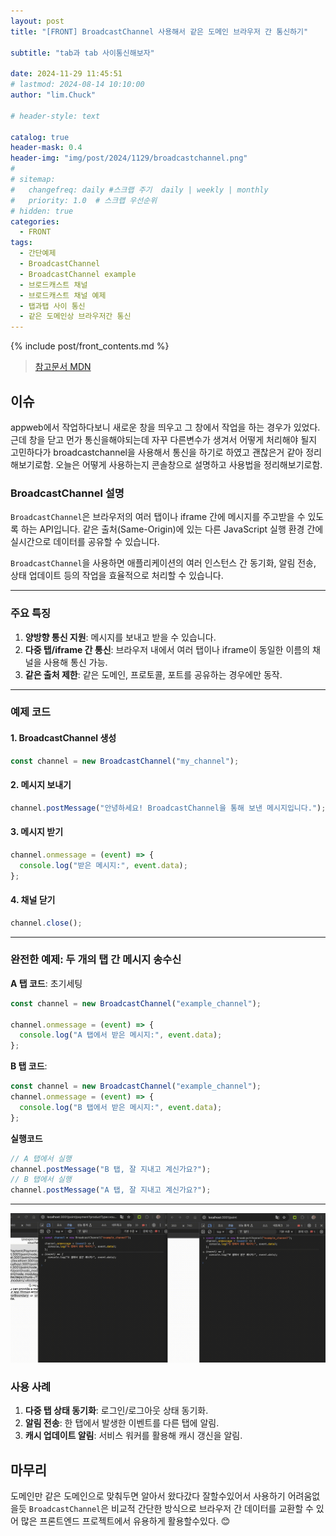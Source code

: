 ```yaml
---
layout: post
title: "[FRONT] BroadcastChannel 사용해서 같은 도메인 브라우저 간 통신하기"

subtitle: "tab과 tab 사이통신해보자"

date: 2024-11-29 11:45:51
# lastmod: 2024-08-14 10:10:00
author: "lim.Chuck"

# header-style: text

catalog: true
header-mask: 0.4
header-img: "img/post/2024/1129/broadcastchannel.png"
#
# sitemap:
#   changefreq: daily #스크랩 주기  daily | weekly | monthly
#   priority: 1.0  # 스크랩 우선순위
# hidden: true
categories:
  - FRONT
tags:
  - 간단예제
  - BroadcastChannel
  - BroadcastChannel example
  - 브로드캐스트 채널
  - 브로드캐스트 채널 예제
  - 탭과탭 사이 통신
  - 같은 도메인상 브라우저간 통신
---
```


{% include post/front_contents.md %}

> [참고문서 MDN](https://developer.mozilla.org/en-US/docs/Web/API/Broadcast_Channel_API)

## 이슈

appweb에서 작업하다보니 새로운 창을 띄우고 그 창에서 작업을 하는 경우가 있었다. 근데 창을 닫고 먼가 통신을해야되는데 자꾸 다른변수가 생겨서 어떻게 처리해야 될지 고민하다가 broadcastchannel을 사용해서 통신을 하기로 하였고 괜찮은거 같아 정리해보기로함.
오늘은 어떻게 사용하는지 콘솔창으로 설명하고 사용법을 정리해보기로함.

### **BroadcastChannel 설명**

`BroadcastChannel`은 브라우저의 여러 탭이나 iframe 간에 메시지를 주고받을 수 있도록 하는 API입니다. 같은 출처(Same-Origin)에 있는 다른 JavaScript 실행 환경 간에 실시간으로 데이터를 공유할 수 있습니다.

`BroadcastChannel`을 사용하면 애플리케이션의 여러 인스턴스 간 동기화, 알림 전송, 상태 업데이트 등의 작업을 효율적으로 처리할 수 있습니다.

---

### **주요 특징**

1. **양방향 통신 지원**: 메시지를 보내고 받을 수 있습니다.
2. **다중 탭/iframe 간 통신**: 브라우저 내에서 여러 탭이나 iframe이 동일한 이름의 채널을 사용해 통신 가능.
3. **같은 출처 제한**: 같은 도메인, 프로토콜, 포트를 공유하는 경우에만 동작.

---

### **예제 코드**

#### 1. **BroadcastChannel 생성**

```javascript
const channel = new BroadcastChannel("my_channel");
```

#### 2. **메시지 보내기**

```javascript
channel.postMessage("안녕하세요! BroadcastChannel을 통해 보낸 메시지입니다.");
```

#### 3. **메시지 받기**

```javascript
channel.onmessage = (event) => {
  console.log("받은 메시지:", event.data);
};
```

#### 4. **채널 닫기**

```javascript
channel.close();
```

---

### **완전한 예제: 두 개의 탭 간 메시지 송수신**

**A 탭 코드**:
초기세팅
```javascript
const channel = new BroadcastChannel("example_channel");

channel.onmessage = (event) => {
  console.log("A 탭에서 받은 메시지:", event.data);
};
```

**B 탭 코드**:
```javascript
const channel = new BroadcastChannel("example_channel");
channel.onmessage = (event) => {
  console.log("B 탭에서 받은 메시지:", event.data);
};
```
**실행코드**
```javascript
// A 탭에서 실행
channel.postMessage("B 탭, 잘 지내고 계신가요?");
// B 탭에서 실행
channel.postMessage("A 탭, 잘 지내고 계신가요?");
```
---
![](/img/post/2024/1129/broadcast.gif)

### **사용 사례**

1. **다중 탭 상태 동기화**: 로그인/로그아웃 상태 동기화.
2. **알림 전송**: 한 탭에서 발생한 이벤트를 다른 탭에 알림.
3. **캐시 업데이트 알림**: 서비스 워커를 활용해 캐시 갱신을 알림.

## 마무리
도메인만 같은 도메인으로 맞춰두면 알아서 왔다갔다 잘할수있어서 사용하기 어려움없을듯 
`BroadcastChannel`은 비교적 간단한 방식으로 브라우저 간 데이터를 교환할 수 있어 많은 프론트엔드 프로젝트에서 유용하게 활용할수있다. 😊